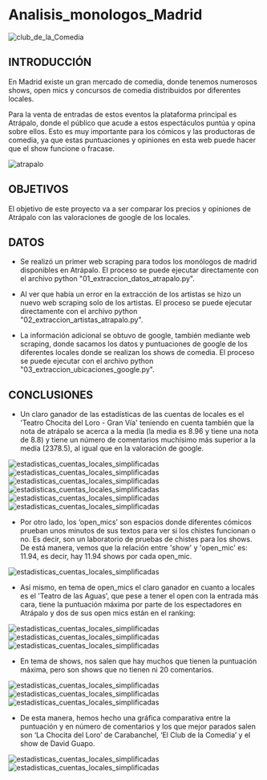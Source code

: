 # Analisis_monologos_Madrid

![club_de_la_Comedia](https://github.com/Stefy-Castillo/ELT_project/blob/main/04_imagenes/imagenes_presentacion/e62296bd-16e5-4073-bfda-f8f958002454_16-9-aspect-ratio_default_0.jpg)

## INTRODUCCIÓN

En Madrid existe un gran mercado de comedia, donde tenemos numerosos shows, open mics y concursos de comedia distribuidos por diferentes locales. 

Para la venta de entradas de estos eventos la plataforma principal es Atrápalo, donde el público que acude a estos espectáculos puntúa y opina sobre ellos. Esto es muy importante para los cómicos y las productoras de comedia, ya que estas puntuaciones y opiniones en esta web puede hacer que el show funcione o fracase.

![atrapalo](https://github.com/Stefy-Castillo/ELT_project/blob/main/04_imagenes/imagenes_presentacion/Ofertas-del-d%C3%ADa-propuesta-de-valor-de-Atr%C3%A1palo-destacada.png)


## OBJETIVOS

El objetivo de este proyecto va a ser comparar los precios y opiniones de Atrápalo con las valoraciones de google de los locales.

## DATOS

- Se realizó un primer web scraping para todos los monólogos de madrid disponibles en Atrápalo. El proceso se puede ejecutar directamente con el archivo python "01_extraccion_datos_atrapalo.py".

- Al ver que había un error en la extracción de los artistas se hizo un nuevo web scraping solo de los artistas. El proceso se puede ejecutar directamente con el archivo python "02_extraccion_artistas_atrapalo.py".

- La información adicional se obtuvo de google, también mediante web scraping, donde sacamos los datos y puntuaciones de google de los diferentes locales donde se realizan los shows de comedia. El proceso se puede ejecutar con el archivo python "03_extraccion_ubicaciones_google.py".


## CONCLUSIONES

- Un claro ganador de las estadísticas de las cuentas de locales es el 'Teatro Chocita del Loro - Gran Vía' teniendo en cuenta también que la nota de atrápalo se acerca a la media (la media es 8.96 y tiene una nota de 8.8) y tiene un número de comentarios muchísimo más superior a la media (2378.5), al igual que en la valoración de google.

![estadisticas_cuentas_locales_simplificadas](https://github.com/Stefy-Castillo/ELT_project/blob/main/04_imagenes/graficas_conclusiones/estadisticas_locales/estadisticas_cuentas_locales_simplificadas.PNG)
![estadisticas_cuentas_locales_simplificadas](https://github.com/Stefy-Castillo/ELT_project/blob/main/04_imagenes/graficas_conclusiones/estadisticas_locales/cuentas_local_valores_maximos.PNG)
![estadisticas_cuentas_locales_simplificadas](https://github.com/Stefy-Castillo/ELT_project/blob/main/04_imagenes/graficas_conclusiones/estadisticas_locales/datos_chocita_del_loro.PNG)
![estadisticas_cuentas_locales_simplificadas](https://github.com/Stefy-Castillo/ELT_project/blob/main/04_imagenes/graficas_conclusiones/estadisticas_locales/comparacion_estadistiscas_completo.PNG)
![estadisticas_cuentas_locales_simplificadas](https://github.com/Stefy-Castillo/ELT_project/blob/main/04_imagenes/graficas_conclusiones/estadisticas_locales/grafica_valoraciones_chocita_atrapalo.PNG)
![estadisticas_cuentas_locales_simplificadas](https://github.com/Stefy-Castillo/ELT_project/blob/main/04_imagenes/graficas_conclusiones/estadisticas_locales/grafica_valoraciones_chocita_google.PNG)


- Por otro lado, los ‘open_mics’ son espacios donde diferentes cómicos prueban unos minutos de sus textos para ver si los chistes funcionan o no. Es decir, son un laboratorio de pruebas de chistes para los shows. De está manera, vemos que la relación entre 'show' y 'open_mic' es: 11.94, es decir, hay 11.94 shows por cada open_mic.

![estadisticas_cuentas_locales_simplificadas](https://github.com/Stefy-Castillo/ELT_project/blob/main/04_imagenes/graficas_conclusiones/porcentajes_open_mics.PNG)

- Así mismo, en tema de open_mics el claro ganador en cuanto a locales es el 'Teatro de las Aguas', que pese a tener el open con la entrada más cara, tiene la puntuación máxima por parte de los espectadores en Atrápalo y dos de sus open mics están en el ranking:

![estadisticas_cuentas_locales_simplificadas](https://github.com/Stefy-Castillo/ELT_project/blob/main/04_imagenes/estadisticas_open_mics/top_open_mics.PNG)
![estadisticas_cuentas_locales_simplificadas](https://github.com/Stefy-Castillo/ELT_project/blob/main/04_imagenes/estadisticas_open_mics/datos_estadisticas_opens_teatro_de_las_aguas.PNG)
![estadisticas_cuentas_locales_simplificadas](https://github.com/Stefy-Castillo/ELT_project/blob/main/04_imagenes/estadisticas_open_mics/grafica_estadisticas_teatro%20de%20las%20aguas.PNG)

- En tema de shows, nos salen que hay muchos que tienen la puntuación máxima, pero son shows que no tienen ni 20 comentarios.

![estadisticas_cuentas_locales_simplificadas](https://github.com/Stefy-Castillo/ELT_project/blob/main/04_imagenes/estadisticas_shows/estadisticas_shows.PNG)
![estadisticas_cuentas_locales_simplificadas](https://github.com/Stefy-Castillo/ELT_project/blob/main/04_imagenes/estadisticas_shows/top_shows.PNG)
![estadisticas_cuentas_locales_simplificadas](https://github.com/Stefy-Castillo/ELT_project/blob/main/04_imagenes/estadisticas_shows/shows_mayor%20nota.PNG)

- De esta manera, hemos hecho una gráfica comparativa entre la puntuación y en número de comentarios y los que mejor parados salen son ‘La Chocita del Loro’ de Carabanchel,  ‘El Club de la Comedia’ y el show de David Guapo.

![estadisticas_cuentas_locales_simplificadas](https://github.com/Stefy-Castillo/ELT_project/blob/main/04_imagenes/estadisticas_shows/estadisticas_notas_shows.PNG)
![estadisticas_cuentas_locales_simplificadas](https://github.com/Stefy-Castillo/ELT_project/blob/main/04_imagenes/imagenes_presentacion/david.png)
